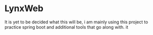 # LynxWeb
It is yet to be decided what this will be, i am mainly using this project to practice spring boot and additional tools that go along with. it
